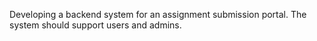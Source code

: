 Developing a backend system for an assignment submission portal.
The system should support users and admins. 
